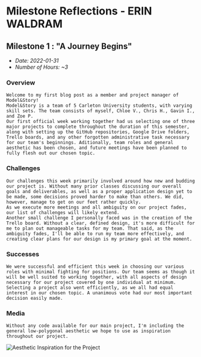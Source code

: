 # Milestone Reflections - ERIN WALDRAM #

## Milestone 1 : "A Journey Begins" ##
 - _Date: 2022-01-31_
 - _Number of Hours: ~3_

 ### Overview ###
    Welcome to my first blog post as a member and project manager of Model&Story!
    Model&Story is a team of 5 Carleton University students, with varying skill sets. The team consists of myself, Chloe V., Chris H., Gavin I., and Zoe P.
    Our first official week working together had us selecting one of three major projects to complete throughout the duration of this semester, along with setting up the GitHub repositories, Google Drive folders, Trello boards, and any other forgotten administrative task necessary for our team's beginnings. Aditionally, team roles and general aesthetic has been chosen, and future meetings have been planned to fully flesh out our chosen topic.

 ### Challenges ###
    Our challenges this week primarily involved around how new and budding our project is. Without many prior classes discussing our overall goals and deliverables, as well as a proper application design yet to be made, some decisions proved harder to make than others. We did, however, manage to get on our feet rather quickly.
    As we execute more meetings and all ambiguity on our project fades, our list of challenges will likely extend.
    Another small challenge I personally faced was in the creation of the Trello board. Without a clear, defined design, it's more difficult for me to plan out manageable tasks for my team. That said, as the ambiguity fades, I'll be able to run my team more effectively, and creating clear plans for our design is my primary goal at the moment.

 ### Successes ###
    We were successful and efficient this week in choosing our various roles with minimal fighting for positions. Our team seems as though it will be well suited to working together, with all aspects of design necessary for our project covered by one individual at minimum. 
    Selecting a project also went efficiently, as we all had equal interest in our chosen topic. A unanimous vote had our most important decision easily made.

 
 ### Media ###
    Without any code available for our main project, I'm including the general low-polygonal aesthetic we hope to use as inspiration throughout our project.
 ![Aesthetic Inspiration for the Project](https://cdnb.artstation.com/p/assets/images/images/013/771/861/large/tyler-walters-tyler-walters-tyler-walters-dreamdeck-lowpoly.jpg?1541024259)
 <!-- Image taken from Tyler Walters on ArtStation for inspiration: https://www.artstation.com/artwork/4yOP8 -->
